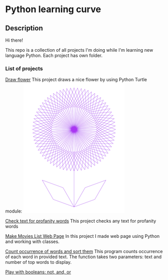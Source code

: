 # Python learning curve

## Description
Hi there!

This repo is a collection of all projects I'm doing while I'm learning new language Python.
Each project has own folder.


### List of projects
[Draw flower](https://github.com/ipero/python_learning_curve/tree/master/drawings)
This project draws a nice flower by using Python Turtle module:
![alt text](https://github.com/ipero/python_learning_curve/blob/master/drawings/Flower_Screen_Shot.png "Flower by Python Turtle")

[Check text for profanity words](https://github.com/ipero/python_learning_curve/tree/master/profanity_checker)
This project checks any text for profanity words

[Make Movies List Web Page](https://github.com/ipero/python_learning_curve/tree/master/movies)
In this project I made web page using Python and working with classes.


[Count occurrence of words and sort them](https://github.com/ipero/python_learning_curve/tree/master/count_words)
This program counts occurrence of each word in provided text. The function takes two parameters: text and
number of top words to display.

[Play with booleans: not, and, or](https://github.com/ipero/python_learning_curve/tree/master/booleans)
